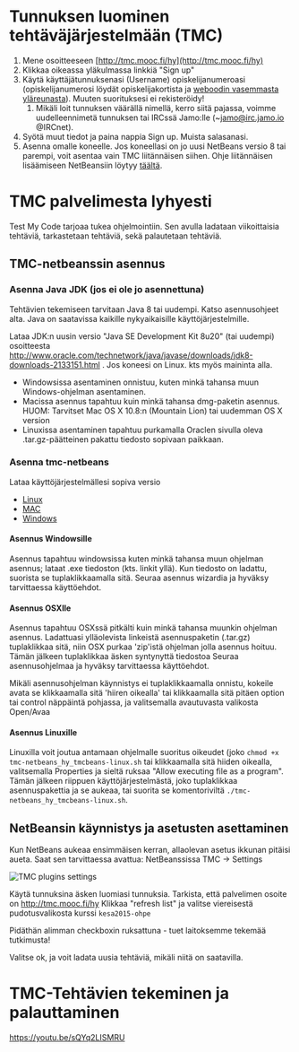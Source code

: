 # Tunnuksen luominen tehtäväjärjestelmään (TMC)

1. Mene osoitteeseen [http://tmc.mooc.fi/hy](http://tmc.mooc.fi/hy)
2. Klikkaa oikeassa yläkulmassa linkkiä "Sign up"
3. Käytä käyttäjätunnuksenasi (Username) opiskelijanumeroasi (opiskelijanumerosi löydät opiskelijakortista ja [weboodin vasemmasta yläreunasta](http://weboodi.helsinki.fi/hy/)). Muuten suorituksesi ei rekisteröidy!
    1. Mikäli loit tunnuksen väärällä nimellä, kerro siitä pajassa, voimme uudelleennimetä tunnuksen tai IRCssä Jamo:lle  (~jamo@irc.jamo.io @IRCnet).
4. Syötä muut tiedot ja paina nappia Sign up. Muista salasanasi.
5. Asenna omalle koneelle. Jos koneellasi on jo uusi NetBeans versio 8 tai parempi, voit asentaa vain TMC liitännäisen siihen. Ohje liitännäisen lisäämiseen NetBeansiin löytyy  [täältä](https://github.com/UniversityHelsinkiTKTL/tmc-plugin-installation-guide/blob/master/NetbeansPlugininAsennusOlemassaOlevaanNetBeansiin.md).

# TMC palvelimesta lyhyesti

Test My Code tarjoaa tukea ohjelmointiin. Sen avulla ladataan viikoittaisia tehtäviä, tarkastetaan tehtäviä, sekä palautetaan tehtäviä.


## TMC-netbeanssin asennus

### Asenna Java JDK (jos ei ole jo asennettuna)

Tehtävien tekemiseen tarvitaan Java 8 tai uudempi. Katso asennusohjeet alta.
Java on saatavissa kaikille nykyaikaisille käyttöjärjestelmille.

Lataa JDK:n uusin versio "Java SE Development Kit 8u20" (tai uudempi) osoitteesta http://www.oracle.com/technetwork/java/javase/downloads/jdk8-downloads-2133151.html . Jos koneesi on Linux. kts myös maininta alla.

* Windowsissa asentaminen onnistuu, kuten minkä tahansa muun Windows-ohjelman asentaminen.
* Macissa asennus tapahtuu kuin minkä tahansa dmg-paketin asennus. HUOM: Tarvitset Mac OS X 10.8:n (Mountain Lion) tai uudemman OS X version
* Linuxissa asentaminen tapahtuu purkamalla Oraclen sivulla oleva .tar.gz-päätteinen pakattu tiedosto sopivaan paikkaan.


### Asenna tmc-netbeans

Lataa käyttöjärjestelmällesi sopiva versio

* [Linux](http://update.testmycode.net/installers/tmc-netbeans_hy/tmc-netbeans_hy_tmcbeans-linux.sh)
* [MAC](http://update.testmycode.net/installers/tmc-netbeans_hy/tmc-netbeans_hy_tmcbeans-macosx.tgz)
* [Windows](http://update.testmycode.net/installers/tmc-netbeans_hy/tmc-netbeans_hy_tmcbeans-windows.exe)

#### Asennus Windowsille

Asennus tapahtuu windowsissa kuten minkä tahansa muun ohjelman asennus; lataat .exe tiedoston (kts. linkit yllä). Kun tiedosto on ladattu, suorista se tuplaklikkaamalla sitä.
Seuraa asennus wizardia ja hyväksy tarvittaessa käyttöehdot.

#### Asennus OSXlle

Asennus tapahtuu OSXssä pitkälti kuin minkä tahansa muunkin ohjelman asennus.
Ladattuasi ylläolevista linkeistä asennuspaketin (.tar.gz) tuplaklikkaa sitä, niin OSX purkaa 'zip'istä ohjelman jolla asennus hoituu.
Tämän jälkeen tuplaklikkaa äsken syntynyttä tiedostoa
Seuraa asennusohjelmaa ja hyväksy tarvittaessa käyttöehdot.

Mikäli asennusohjelman käynnistys ei tuplaklikkaamalla onnistu, kokeile avata se klikkaamalla sitä 'hiiren oikealla' tai klikkaamalla sitä pitäen option tai control näppäintä pohjassa, ja valitsemalla avautuvasta valikosta Open/Avaa

#### Asennus Linuxille 

Linuxilla voit joutua antamaan ohjelmalle suoritus oikeudet (joko `chmod +x tmc-netbeans_hy_tmcbeans-linux.sh` tai klikkaamalla sitä hiiden oikealla, valitsemalla Properties ja sieltä ruksaa "Allow executing file as a program". Tämän jälkeen riippuen käyttöjärjestelmästä, joko tuplaklikkaa asennuspakettia ja se aukeaa, tai suorita se komentoriviltä `./tmc-netbeans_hy_tmcbeans-linux.sh`.

## NetBeansin käynnistys ja asetusten asettaminen

Kun NetBeans aukeaa ensimmäisen kerran, allaolevan asetus ikkunan pitäisi aueta. Saat sen tarvittaessa avattua: NetBeanssissa TMC -> Settings

![TMC plugins settings](https://www.cs.helsinki.fi/u/jarmoiso/tmcee/tmc-settings.jpg "TMC plugins settings")

Käytä tunnuksina äsken luomiasi tunnuksia.
Tarkista, että palvelimen osoite on http://tmc.mooc.fi/hy
Klikkaa "refresh list" ja valitse viereisestä pudotusvalikosta kurssi `kesa2015-ohpe`

Pidäthän alimman checkboxin ruksattuna - tuet laitoksemme tekemää tutkimusta!

Valitse ok, ja voit ladata uusia tehtäviä, mikäli niitä on saatavilla.

# TMC-Tehtävien tekeminen ja palauttaminen

<https://youtu.be/sQYq2LISMRU>
